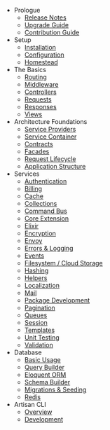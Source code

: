 - Prologue
    - [Release Notes](/docs/en/5.0/releases)
    - [Upgrade Guide](/docs/en/5.0/upgrade)
    - [Contribution Guide](/docs/en/5.0/contributions)
- Setup
    - [Installation](/docs/en/5.0/installation)
    - [Configuration](/docs/en/5.0/configuration)
    - [Homestead](/docs/en/5.0/homestead)
- The Basics
    - [Routing](/docs/en/5.0/routing)
    - [Middleware](/docs/en/5.0/middleware)
    - [Controllers](/docs/en/5.0/controllers)
    - [Requests](/docs/en/5.0/requests)
    - [Responses](/docs/en/5.0/responses)
    - [Views](/docs/en/5.0/views)
- Architecture Foundations
    - [Service Providers](/docs/en/5.0/providers)
    - [Service Container](/docs/en/5.0/container)
    - [Contracts](/docs/en/5.0/contracts)
    - [Facades](/docs/en/5.0/facades)
    - [Request Lifecycle](/docs/en/5.0/lifecycle)
    - [Application Structure](/docs/en/5.0/structure)
- Services
    - [Authentication](/docs/en/5.0/authentication)
    - [Billing](/docs/en/5.0/billing)
    - [Cache](/docs/en/5.0/cache)
    - [Collections](/docs/en/5.0/collections)
    - [Command Bus](/docs/en/5.0/bus)
    - [Core Extension](/docs/en/5.0/extending)
    - [Elixir](/docs/en/5.0/elixir)
    - [Encryption](/docs/en/5.0/encryption)
    - [Envoy](/docs/en/5.0/envoy)
    - [Errors & Logging](/docs/en/5.0/errors)
    - [Events](/docs/en/5.0/events)
    - [Filesystem / Cloud Storage](/docs/en/5.0/filesystem)
    - [Hashing](/docs/en/5.0/hashing)
    - [Helpers](/docs/en/5.0/helpers)
    - [Localization](/docs/en/5.0/localization)
    - [Mail](/docs/en/5.0/mail)
    - [Package Development](/docs/en/5.0/packages)
    - [Pagination](/docs/en/5.0/pagination)
    - [Queues](/docs/en/5.0/queues)
    - [Session](/docs/en/5.0/session)
    - [Templates](/docs/en/5.0/templates)
    - [Unit Testing](/docs/en/5.0/testing)
    - [Validation](/docs/en/5.0/validation)
- Database
    - [Basic Usage](/docs/en/5.0/database)
    - [Query Builder](/docs/en/5.0/queries)
    - [Eloquent ORM](/docs/en/5.0/eloquent)
    - [Schema Builder](/docs/en/5.0/schema)
    - [Migrations & Seeding](/docs/en/5.0/migrations)
    - [Redis](/docs/en/5.0/redis)
- Artisan CLI
    - [Overview](/docs/en/5.0/artisan)
    - [Development](/docs/en/5.0/commands)
